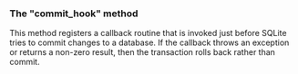 ### The "commit\_hook" method


This method registers a callback routine that is invoked just before
SQLite tries to commit changes to a database. If the callback throws
an exception or returns a non\-zero result, then the transaction rolls back
rather than commit.




